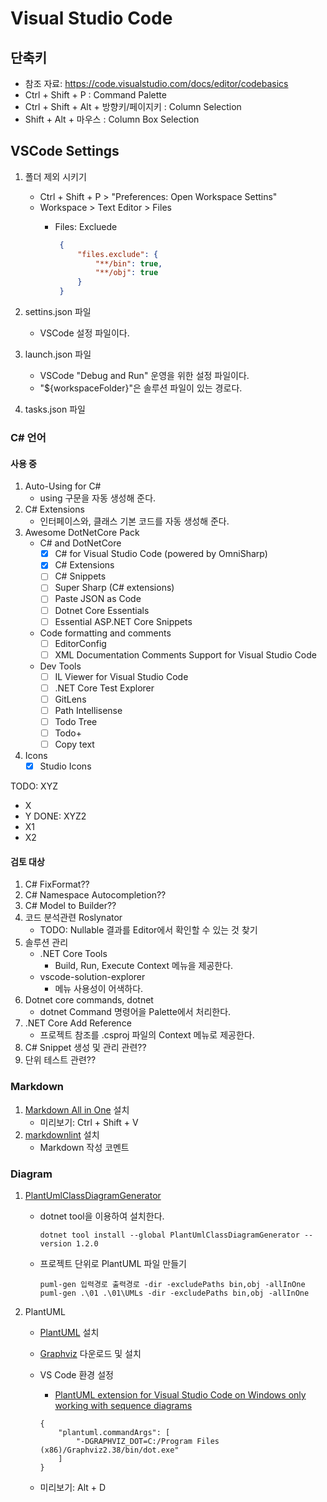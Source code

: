 # Visual Studio Code

## 단축키

- 참조 자료: https://code.visualstudio.com/docs/editor/codebasics
- Ctrl + Shift + P : Command Palette
- Ctrl + Shift + Alt + 방향키/페이지키 : Column Selection
- Shift + Alt + 마우스 : Column Box Selection

## VSCode Settings

1. 폴더 제외 시키기
   - Ctrl + Shift + P > "Preferences: Open Workspace Settins"
   - Workspace > Text Editor > Files
     - Files: Excluede

       ```json
        {
            "files.exclude": {
                "**/bin": true,
                "**/obj": true
            }
        }
       ```

1. settins.json 파일
   - VSCode 설정 파일이다.
1. launch.json 파일
   - VSCode "Debug and Run" 운영을 위한 설정 파일이다.
   - "${workspaceFolder}"은 솔루션 파일이 있는 경로다.
1. tasks.json 파일

### C# 언어

#### 사용 중

1. Auto-Using for C#
   - using 구문을 자동 생성해 준다.
1. C# Extensions
   - 인터페이스와, 클래스 기본 코드를 자동 생성해 준다.
1. Awesome DotNetCore Pack
   - C# and DotNetCore
     - [x] C# for Visual Studio Code (powered by OmniSharp)
     - [x] C# Extensions
     - [ ] C# Snippets
     - [ ] Super Sharp (C# extensions)
     - [ ] Paste JSON as Code
     - [ ] Dotnet Core Essentials
     - [ ] Essential ASP.NET Core Snippets
   - Code formatting and comments
     - [ ] EditorConfig
     - [ ] XML Documentation Comments Support for Visual Studio Code
   - Dev Tools
     - [ ] IL Viewer for Visual Studio Code
     - [ ] .NET Core Test Explorer
     - [ ] GitLens
     - [ ] Path Intellisense
     - [ ] Todo Tree
     - [ ] Todo+
     - [ ] Copy text
1. Icons
   - [x] Studio Icons

TODO: XYZ
 - X
 - Y
DONE: XYZ2
 - X1
 - X2


#### 검토 대상

1. C# FixFormat??
1. C# Namespace Autocompletion??
1. C# Model to Builder??
1. 코드 분석관련 Roslynator
   - TODO: Nullable 결과를 Editor에서 확인할 수 있는 것 찾기
1. 솔루션 관리
   - .NET Core Tools
     - Build, Run, Execute Context 메뉴을 제공한다.
   - vscode-solution-explorer
     - 메뉴 사용성이 어색하다.
1. Dotnet core commands, dotnet
   - dotnet Command 명령어을 Palette에서 처리한다.
1. .NET Core Add Reference
   - 프로젝트 참조를 .csproj 파일의 Context 메뉴로 제공한다.  
1. C# Snippet 생성 및 관리 관련??
1. 단위 테스트 관련??

### Markdown

1. [Markdown All in One](https://marketplace.visualstudio.com/items?itemName=yzhang.markdown-all-in-one) 설치
   - 미리보기: Ctrl + Shift + V
1. [markdownlint](https://marketplace.visualstudio.com/items?itemName=DavidAnson.vscode-markdownlint) 설치
   - Markdown 작성 코멘트

### Diagram

1. [PlantUmlClassDiagramGenerator](https://github.com/pierre3/PlantUmlClassDiagramGenerator)
   - dotnet tool을 이용하여 설치한다.

     ```shell
     dotnet tool install --global PlantUmlClassDiagramGenerator --version 1.2.0
     ```

   - 프로젝트 단위로 PlantUML 파일 만들기
   
     ```shell
     puml-gen 입력경로 출력경로 -dir -excludePaths bin,obj -allInOne
     puml-gen .\01 .\01\UMLs -dir -excludePaths bin,obj -allInOne
     ```

2. PlantUML
   - [PlantUML](https://github.com/qjebbs/vscode-plantuml) 설치
   - [Graphviz](https://graphviz.gitlab.io/_pages/Download/Download_windows.html) 다운로드 및 설치
   - VS Code 환경 설정
     - [PlantUML extension for Visual Studio Code on Windows only working with sequence diagrams](https://stackoverflow.com/questions/53856294/plantuml-extension-for-visual-studio-code-on-windows-only-working-with-sequence)

     ```config
     {
         "plantuml.commandArgs": [
             "-DGRAPHVIZ_DOT=C:/Program Files (x86)/Graphviz2.38/bin/dot.exe"
         ]
     }  
     ```

   - 미리보기: Alt + D
